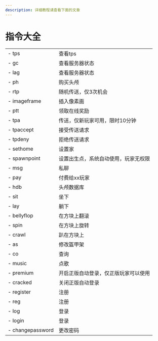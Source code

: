 ```yaml
---
description: 详细教程请查看下面的文章
---
```


# 指令大全

|                  |                    |
| ---------------- | ------------------ |
| - tps            | 查看tps              |
| - gc             | 查看服务器状态            |
| - lag            | 查看服务器状态            |
| - ph             | 购买头颅               |
| - rtp            | 随机传送，仅3次机会         |
| - imageframe     | 插入像素画              |
| - ptt            | 领取在线奖励             |
| - tpa            | 传送，仅新玩家可用，限时10分钟   |
| - tpaccept       | 接受传送请求             |
| - tpdeny         | 拒绝传送请求             |
| - sethome        | 设置家                |
| - spawnpoint     | 设置出生点，系统自动使用，玩家无权限 |
| - msg            | 私聊                 |
| - pay            | 付费给xx玩家            |
| - hdb            | 头颅数据库              |
| - sit            | 坐下                 |
| - lay            | 躺下                 |
| - bellyflop      | 在方块上翻滚             |
| - spin           | 在方块上旋转             |
| - crawl          | 趴在方块上              |
| - as             | 修改盔甲架              |
| - co             | 查询                 |
| - music          | 点歌                 |
| - premium        | 开启正版自动登录，仅正版玩家可以使用 |
| - cracked        | 关闭正版自动登录           |
| - register       | 注册                 |
| - reg            | 注册                 |
| - log            | 登录                 |
| - login          | 登录                 |
| - changepassword | 更改密码               |
